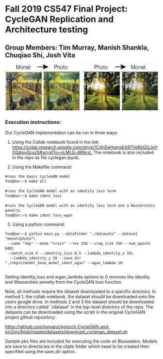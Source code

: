 # Fall 2019 CS547 Final Project: CycleGAN Replication and Architecture testing

## Group Members: Tim Murray, Manish Shankla, Chuqiao Shi, Josh Vita


<p align="center">
  <img width="543" height="155" src="./gitpic.png">
</p>




### Execution instructions:

Our CycleGAN implementation can be run in three ways:

1. Using the Collab notebook found in the link <https://colab.research.google.com/drive/1C4nDeHgmsEA97VqKkQQJnHOQApyQcxzS#scrollTo=nLMLQ-d6Ncd_>
The notebook is also included in the repo as file cyclegan.ipynb.

2. Using the Makefile command:

```console
#runs the basic CycleGAN model
foo@bar:~$ make all 

#runs the CycleGAN model with an identity loss term
foo@bar:~$ make ident_loss 

#runs the CycleGAN model with an identity loss term and a Wasserstein penelty
foo@bar:~$ make ident_loss_wgan 

```

3. Using a python command:

```console
foo@bar:~$ python main.py --datafolder "./datasets" --dataset "monet2photo"\
 --name "tmp" --mode "train" --res 256 --crop_size 256 --num_epochs 600\
 --batch_size 4 --identity_loss 0.5 --lambda_identity_x 10\
  --lambda_identity_y 10 --save_dir "./ckpts/model_base_model_ident_wgan" --wgan_lambda 10
  
```
Setting identity\_loss and wgan\_lambda options to 0 removes the identity and Wasserstein penelty from the CycleGAN loss function.



Note, all methods require the dataset downloaded to a specific directory. In method 1, the collab notebook, the dataset should be downloaded onto the users google drive. In methods 2 and 3 the dataset should be downloaded into a directory called './dataset' in the top-level directory of the repo. The datasets can be downloaded using the script in the original CycleGAN project github repository:

<https://github.com/junyanz/pytorch-CycleGAN-and-pix2pix/blob/master/datasets/download_cyclegan_dataset.sh>

Sample pbs files are included for executing the code on Bluewaters. Models are save to directories in the ckpts folder which need to be created then specified using the save\_dir option. 